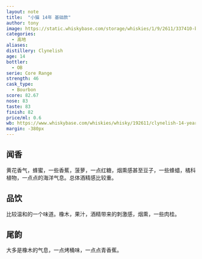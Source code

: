 ```yaml
---
layout: note
title:  "小猫 14年 基础款"
author: tony
image: https://static.whiskybase.com/storage/whiskies/1/9/2611/337410-big.jpg
categories:
  - 高地
aliases: 
distillery: Clynelish
age: 14
bottler:
  - OB
serie: Core Range
strength: 46
cask_type:
  - Bourbon
score: 82.67
nose: 83
taste: 83
finish: 82
price/ml: 0.6
wb: https://www.whiskybase.com/whiskies/whisky/192611/clynelish-14-year-old
margin: -380px
---
```


## 闻香
黄花香气，蜂蜜，一些香蕉，菠萝，一点红糖，烟熏感甚至豆子，一些蜂蜡，橘科植物，一点点的海洋气息。总体酒精感比较重。

## 品饮
比较温和的一个味道。橡木，果汁，酒精带来的刺激感，烟熏，一些肉桂。

## 尾韵
大多是橡木的气息，一点烤桶味，一点点青香蕉。

